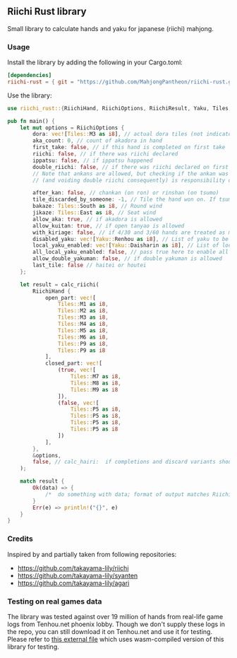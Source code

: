 ## Riichi Rust library

Small library to calculate hands and yaku for japanese (riichi) mahjong.

### Usage

Install the library by adding the following in your Cargo.toml:

```toml
[dependencies]
riichi-rust = { git = "https://github.com/MahjongPantheon/riichi-rust.git", version = "1.0.0" }
```

Use the library:

```rust
use riichi_rust::{RiichiHand, RiichiOptions, RiichiResult, Yaku, Tiles, calc_riichi};

pub fn main() {
    let mut options = RiichiOptions {
        dora: vec![Tiles::M3 as i8], // actual dora tiles (not indicators value)
        aka_count: 0, // count of akadora in hand
        first_take: false, // if this hand is completed on first take
        riichi: false, // if there was riichi declared
        ippatsu: false, // if ippatsu happened
        double_riichi: false, // if there was riichi declared on first turn.
        // Note that ankans are allowed, but checking if the ankan was declared before double riichi
        // (and voiding double riichi consequently) is responsibility of external code.

        after_kan: false, // chankan (on ron) or rinshan (on tsumo)
        tile_discarded_by_someone: -1, // Tile the hand won on. If tsumo, pass -1
        bakaze: Tiles::South as i8, // Round wind
        jikaze: Tiles::East as i8, // Seat wind
        allow_aka: true, // if akadora is allowed
        allow_kuitan: true, // if open tanyao is allowed
        with_kiriage: false, // if 4/30 and 3/60 hands are treated as mangan
        disabled_yaku: vec![Yaku::Renhou as i8], // List of yaku to be disabled
        local_yaku_enabled: vec![Yaku::Daisharin as i8], // List of local yaku to be enabled
        all_local_yaku_enabled: false, // pass true here to enable all supported local yaku
        allow_double_yakuman: false, // if double yakuman is allowed
        last_tile: false // haitei or houtei
    };

    let result = calc_riichi(
        RiichiHand {
            open_part: vec![
                Tiles::M1 as i8,
                Tiles::M2 as i8,
                Tiles::M3 as i8,
                Tiles::M4 as i8,
                Tiles::M5 as i8,
                Tiles::M6 as i8,
                Tiles::P9 as i8,
                Tiles::P9 as i8
            ],
            closed_part: vec![
                (true, vec![
                    Tiles::M7 as i8,
                    Tiles::M8 as i8,
                    Tiles::M9 as i8
                ]),
                (false, vec![
                    Tiles::P5 as i8,
                    Tiles::P5 as i8,
                    Tiles::P5 as i8,
                    Tiles::P5 as i8
                ])
            ],
        },
        &options,
        false, // calc_hairi:  if completions and discard variants should be calculated
    );

    match result {
        Ok(data) => {
            /*  do something with data; format of output matches RiichiResult struct */
        }
        Err(e) => println!("{}", e)
    }
}
```

### Credits

Inspired by and partially taken from following repositories:

- https://github.com/takayama-lily/riichi
- https://github.com/takayama-lily/syanten
- https://github.com/takayama-lily/agari

### Testing on real games data

The library was tested against over 19 million of hands from real-life game logs from Tenhou.net phoenix lobby. Though
we don't supply these logs in the repo, you can still download it on Tenhou.net and use it for testing. Please refer
to [this external file](https://github.com/MahjongPantheon/riichi-ts/blob/main/riichi_realdata_rs.test.ts) which uses
wasm-compiled version of this library for testing.
